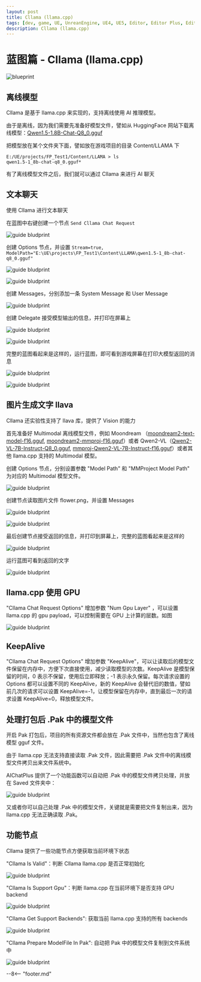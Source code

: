 ```yaml
---
layout: post
title: Cllama (llama.cpp)
tags: [dev, game, UE, UnreanEngine, UE4, UE5, Editor, Editor Plus, Editor Plugin, AI Chat, Chatbot, Image Generation, OpenAI, Azure, Claude, Gemini, Ollama, llama.cpp]
description: Cllama (llama.cpp)
---
```

<meta property="og:title" content="UE 插件 AIChatPlus 使用说明 - 蓝图篇 - Cllama (llama.cpp)" />

# 蓝图篇 - Cllama (llama.cpp)

![blueprint](assets/img/2024-ue-aichatplus/usage/blueprint/cllama_all.png)

## 离线模型

Cllama 是基于 llama.cpp 来实现的，支持离线使用 AI 推理模型。

由于是离线，因为我们需要先准备好模型文件，譬如从 HuggingFace 网站下载离线模型：[Qwen1.5-1.8B-Chat-Q8_0.gguf](https://huggingface.co/second-state/Qwen1.5-1.8B-Chat-GGUF/resolve/main/Qwen1.5-1.8B-Chat-Q8_0.gguf)

把模型放在某个文件夹下面，譬如放在游戏项目的目录 Content/LLAMA 下

```shell
E:/UE/projects/FP_Test1/Content/LLAMA > ls
qwen1.5-1_8b-chat-q8_0.gguf*
```

有了离线模型文件之后，我们就可以通过 Cllama 来进行 AI 聊天

## 文本聊天

使用 Cllama 进行文本聊天

在蓝图中右键创建一个节点 `Send Cllama Chat Request`

![guide bludprint](assets/img/2024-ue-aichatplus/guide_blueprint_1.png)

创建 Options 节点，并设置 `Stream=true, ModelPath="E:\UE\projects\FP_Test1\Content\LLAMA\qwen1.5-1_8b-chat-q8_0.gguf"`

![guide bludprint](assets/img/2024-ue-aichatplus/guide_blueprint_2.png)

![guide bludprint](assets/img/2024-ue-aichatplus/guide_blueprint_3.png)

创建 Messages，分别添加一条 System Message 和 User Message

![guide bludprint](assets/img/2024-ue-aichatplus/guide_blueprint_4.png)

创建 Delegate 接受模型输出的信息，并打印在屏幕上

![guide bludprint](assets/img/2024-ue-aichatplus/guide_blueprint_5.png)

![guide bludprint](assets/img/2024-ue-aichatplus/guide_blueprint_6.png)

完整的蓝图看起来是这样的，运行蓝图，即可看到游戏屏幕在打印大模型返回的消息

![guide bludprint](assets/img/2024-ue-aichatplus/guide_blueprint_7.png)

![guide bludprint](assets/img/2024-ue-aichatplus/guide_blueprint_8.png)

## 图片生成文字 llava

Cllama 还实验性支持了 llava 库，提供了 Vision 的能力

首先准备好 Multimodal 离线模型文件，例如 Moondream （[moondream2-text-model-f16.gguf](https://huggingface.co/vikhyatk/moondream2/blob/main/moondream2-text-model-f16.gguf), [moondream2-mmproj-f16.gguf](https://huggingface.co/vikhyatk/moondream2/blob/main/moondream2-mmproj-f16.gguf)）或者 Qwen2-VL（[Qwen2-VL-7B-Instruct-Q8_0.gguf](https://huggingface.co/bartowski/Qwen2-VL-7B-Instruct-GGUF/resolve/main/Qwen2-VL-7B-Instruct-Q8_0.gguf), [mmproj-Qwen2-VL-7B-Instruct-f16.gguf](https://huggingface.co/bartowski/Qwen2-VL-7B-Instruct-GGUF/resolve/main/mmproj-Qwen2-VL-7B-Instruct-f16.gguf)）或者其他 llama.cpp 支持的 Multimodal 模型。

创建 Options 节点，分别设置参数 "Model Path" 和 "MMProject Model Path" 为对应的 Multimodal 模型文件。

![guide bludprint](assets/img/2024-ue-aichatplus/usage/blueprint/cllama_vision_1.png)

创建节点读取图片文件 flower.png，并设置 Messages

![guide bludprint](assets/img/2024-ue-aichatplus/usage/blueprint/cllama_vision_2.png)

![guide bludprint](assets/img/2024-ue-aichatplus/usage/blueprint/cllama_vision_3.png)

最后创建节点接受返回的信息，并打印到屏幕上，完整的蓝图看起来是这样的

![guide bludprint](assets/img/2024-ue-aichatplus/usage/blueprint/cllama_vision_4.png)

运行蓝图可看到返回的文字

![guide bludprint](assets/img/2024-ue-aichatplus/usage/blueprint/cllama_vision_5.png)

## llama.cpp 使用 GPU

"Cllama Chat Request Options" 增加参数 "Num Gpu Layer" ，可以设置 llama.cpp 的 gpu payload，可以控制需要在 GPU 上计算的层数。如图

![guide bludprint](assets/img/2024-ue-aichatplus/guide_cllama_gpu_1.png)

## KeepAlive

"Cllama Chat Request Options" 增加参数 "KeepAlive"，可以让读取后的模型文件保留在内存中，方便下次直接使用，减少读取模型的次数。KeepAlive 是模型保留的时间，0 表示不保留，使用后立即释放；-1 表示永久保留。每次请求设置的 Options 都可以设置不同的 KeepAlive，新的 KeepAlive 会替代旧的数值，譬如前几次的请求可以设置  KeepAlive=-1，让模型保留在内存中，直到最后一次的请求设置 KeepAlive=0，释放模型文件。

## 处理打包后 .Pak 中的模型文件

开启 Pak 打包后，项目的所有资源文件都会放在 .Pak 文件中，当然也包含了离线模型 gguf 文件。

由于 llama.cpp 无法支持直接读取 .Pak 文件，因此需要把 .Pak 文件中的离线模型文件拷贝出来文件系统中。

AIChatPlus 提供了一个功能函数可以自动把 .Pak 中的模型文件拷贝处理，并放在 Saved 文件夹中：

![guide bludprint](assets/img/2024-ue-aichatplus/guide_cllama_gpu_3.png)

又或者你可以自己处理 .Pak 中的模型文件，关键就是需要把文件复制出来，因为 llama.cpp 无法正确读取 .Pak。

## 功能节点

Cllama 提供了一些功能节点方便获取当前环境下状态


"Cllama Is Valid"：判断 Cllama llama.cpp 是否正常初始化

![guide bludprint](assets/img/2024-ue-aichatplus/guide_util_1.png)

"Cllama Is Support Gpu"：判断 llama.cpp 在当前环境下是否支持 GPU backend

![guide bludprint](assets/img/2024-ue-aichatplus/guide_util_2.png)

"Cllama Get Support Backends": 获取当前 llama.cpp 支持的所有 backends


![guide bludprint](assets/img/2024-ue-aichatplus/guide_util_3.png)

"Cllama Prepare ModelFile In Pak": 自动把 Pak 中的模型文件复制到文件系统中

![guide bludprint](assets/img/2024-ue-aichatplus/guide_util_4.png)


--8<-- "footer.md"
